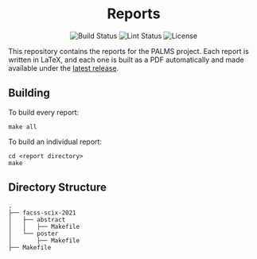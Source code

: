 <div align="center">

# Reports

<img alt="Build Status" src="https://img.shields.io/github/workflow/status/palms-project/reports/Release/master?label=Build&logo=github">
<img alt="Lint Status" src="https://img.shields.io/github/workflow/status/palms-project/reports/Lint/master?label=Lint&logo=github">
<img alt="License" src="https://img.shields.io/github/license/palms-project/reports?label=License">

</div>

This repository contains the reports for the PALMS project. 
Each report is written in LaTeX, and each one is built as a PDF automatically and made available under the [latest release](https://github.com/palms-project/reports/releases/latest).

## Building

To build every report:

```shell
make all
```

To build an individual report:

```shell
cd <report directory>
make
```

## Directory Structure

```
.
├── facss-scix-2021
│   ├── abstract
│   │   ├── Makefile
│   └── poster
│       ├── Makefile
├── Makefile
```
